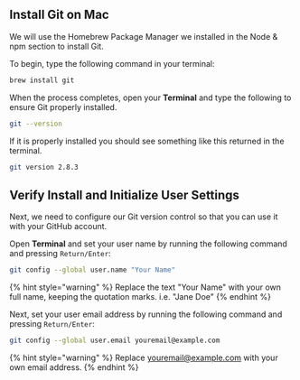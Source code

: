 ## Install Git on Mac

We will use the Homebrew Package Manager we installed in the Node & npm section to install Git. 

To begin, type the following command in your terminal:

```bash
brew install git
```

When the process completes, open your **Terminal** and type the following to ensure Git properly installed.

```bash
git --version
```

If it is properly installed you should see something like this returned in the terminal.

```bash
git version 2.8.3
```

## Verify Install and Initialize User Settings 

Next, we need to configure our Git version control so that you can use it with your GitHub account.

Open **Terminal** and set your user name by running the following command and pressing `Return/Enter`:

```bash
git config --global user.name "Your Name"
```

{% hint style="warning" %}
Replace the text "Your Name" with your own full name, keeping the quotation marks. i.e. "Jane Doe"
{% endhint %}

Next, set your user email address by running the following command and pressing `Return/Enter`:

```bash
git config --global user.email youremail@example.com 
```

{% hint style="warning" %}
Replace youremail@example.com with your own email address.
{% endhint %}

